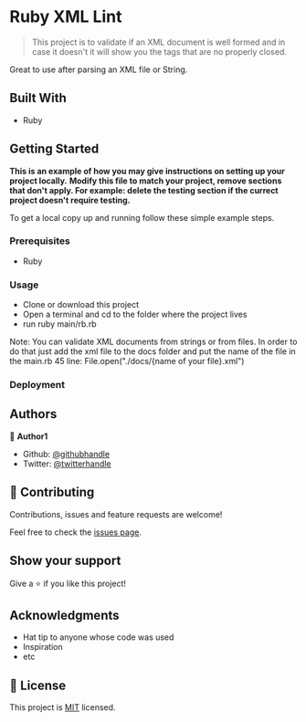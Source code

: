 # Ruby XML Lint

> This project is to validate if an XML document is well formed and in case it doesn't it will show you the tags that are no properly closed.

Great to use after parsing an XML file or String.

## Built With

- Ruby

## Getting Started

**This is an example of how you may give instructions on setting up your project locally.**
**Modify this file to match your project, remove sections that don't apply. For example: delete the testing section if the currect project doesn't require testing.**

To get a local copy up and running follow these simple example steps.

### Prerequisites

- Ruby

### Usage

- Clone or download this project
- Open a terminal and cd to the folder where the project lives
- run ruby main/rb.rb

Note: You can validate XML documents from strings or from files. In order to do that just add the xml file to the docs folder and put the name of the file in the main.rb 45 line: File.open("./docs/{name of your file}.xml")

### Deployment

## Authors

👤 **Author1**

- Github: [@githubhandle](https://github.com/emasdev)
- Twitter: [@twitterhandle](https://twitter.com/elemass)

## 🤝 Contributing

Contributions, issues and feature requests are welcome!

Feel free to check the [issues page](issues/).

## Show your support

Give a ⭐️ if you like this project!

## Acknowledgments

- Hat tip to anyone whose code was used
- Inspiration
- etc

## 📝 License

This project is [MIT](lic.url) licensed.
